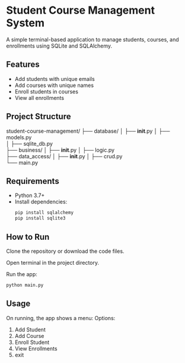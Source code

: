 # Student Course Management System

A simple terminal-based application to manage students, courses, and enrollments using SQLite and SQLAlchemy.

## Features

- Add students with unique emails  
- Add courses with unique names  
- Enroll students in courses  
- View all enrollments  

## Project Structure
student-course-management/
├── database/
│   ├── __init__.py
│   ├── models.py    
│   ├── sqlite_db.py     
├── business/
│   ├── __init__.py
│   ├── logic.py  
├── data_access/
│   ├── __init__.py
│   ├── crud.py     
└── main.py

## Requirements

- Python 3.7+
- Install dependencies:
  ```bash
  pip install sqlalchemy
  pip install sqlite3
    ```

## How to Run
Clone the repository or download the code files.

Open terminal in the project directory.

Run the app:
  ```bash
python main.py
```
## Usage
On running, the app shows a menu:
Options:
1. Add Student
2. Add Course
3. Enroll Student
4. View Enrollments
5. exit
